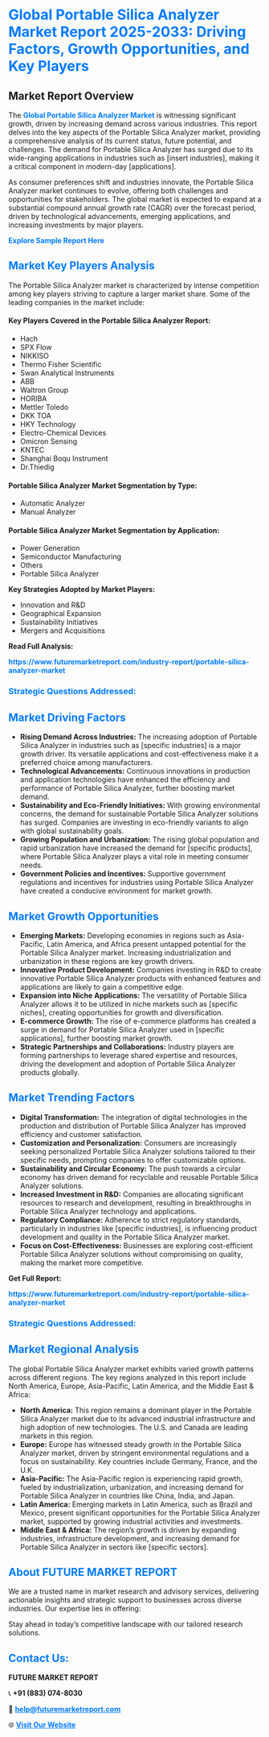 <h1 style="color: #007BFF;">Global Portable Silica Analyzer Market Report 2025-2033: Driving Factors, Growth Opportunities, and Key Players</h1>

<section id="overview">
<h2>Market Report Overview</h2>
<p>The <a href="https://www.futuremarketreport.com/industry-report/portable-silica-analyzer-market" style="color: #007BFF; text-decoration: none;"><strong>Global Portable Silica Analyzer Market</strong></a> is witnessing significant growth, driven by increasing demand across various industries. This report delves into the key aspects of the Portable Silica Analyzer market, providing a comprehensive analysis of its current status, future potential, and challenges. The demand for Portable Silica Analyzer has surged due to its wide-ranging applications in industries such as [insert industries], making it a critical component in modern-day [applications].</p>
<p>As consumer preferences shift and industries innovate, the Portable Silica Analyzer market continues to evolve, offering both challenges and opportunities for stakeholders. The global market is expected to expand at a substantial compound annual growth rate (CAGR) over the forecast period, driven by technological advancements, emerging applications, and increasing investments by major players.</p>
</section>

<section id="overview">
<p><a href="https://www.futuremarketreport.com/request-sample/reportId=128274" style="color: #007BFF; text-decoration: none;"><strong>Explore Sample Report Here</strong></a></p>
</section>

<section id="key-players">
<h2 style="color: #007BFF;">Market Key Players Analysis</h2>
<p>The Portable Silica Analyzer market is characterized by intense competition among key players striving to capture a larger market share. Some of the leading companies in the market include:</p>
<h4>Key Players Covered in the Portable Silica Analyzer Report:</h4>
<ul><li>Hach</li><li>SPX Flow</li><li>NIKKISO</li><li>Thermo Fisher Scientific</li><li>Swan Analytical Instruments</li><li>ABB</li><li>Waltron Group</li><li>HORIBA</li><li>Mettler Toledo</li><li>DKK TOA</li><li>HKY Technology</li><li>Electro-Chemical Devices</li><li>Omicron Sensing</li><li>KNTEC</li><li>Shanghai Boqu Instrument</li><li>Dr.Thiedig</li></ul>
<h4>Portable Silica Analyzer Market Segmentation by Type:</h4>
<ul><li>Automatic Analyzer</li><li>Manual Analyzer</li></ul>

<h4>Portable Silica Analyzer Market Segmentation by Application:</h4>
<ul><li>Power Generation</li><li>Semiconductor Manufacturing</li><li>Others</li><li>Portable Silica Analyzer</li></ul>
<p><strong>Key Strategies Adopted by Market Players:</strong></p>
<ul>
<li>Innovation and R&D</li>
<li>Geographical Expansion</li>
<li>Sustainability Initiatives</li>
<li>Mergers and Acquisitions</li>
</ul>
</section>

<section>
<p><strong>Read Full Analysis: </strong></p><a href="https://www.futuremarketreport.com/industry-report/portable-silica-analyzer-market" style="color: #007BFF; text-decoration: none;"><strong>https://www.futuremarketreport.com/industry-report/portable-silica-analyzer-market</strong></a>
<h3 style="color: #007BFF;">Strategic Questions Addressed:</h3>
</section>

<section id="driving-factors">
<h2 style="color: #007BFF;">Market Driving Factors</h2>
<ul>
<li><strong>Rising Demand Across Industries:</strong> The increasing adoption of Portable Silica Analyzer in industries such as [specific industries] is a major growth driver. Its versatile applications and cost-effectiveness make it a preferred choice among manufacturers.</li>
<li><strong>Technological Advancements:</strong> Continuous innovations in production and application technologies have enhanced the efficiency and performance of Portable Silica Analyzer, further boosting market demand.</li>
<li><strong>Sustainability and Eco-Friendly Initiatives:</strong> With growing environmental concerns, the demand for sustainable Portable Silica Analyzer solutions has surged. Companies are investing in eco-friendly variants to align with global sustainability goals.</li>
<li><strong>Growing Population and Urbanization:</strong> The rising global population and rapid urbanization have increased the demand for [specific products], where Portable Silica Analyzer plays a vital role in meeting consumer needs.</li>
<li><strong>Government Policies and Incentives:</strong> Supportive government regulations and incentives for industries using Portable Silica Analyzer have created a conducive environment for market growth.</li>
</ul>
</section>

<section id="growth-opportunities">
<h2 style="color: #007BFF;">Market Growth Opportunities</h2>
<ul>
<li><strong>Emerging Markets:</strong> Developing economies in regions such as Asia-Pacific, Latin America, and Africa present untapped potential for the Portable Silica Analyzer market. Increasing industrialization and urbanization in these regions are key growth drivers.</li>
<li><strong>Innovative Product Development:</strong> Companies investing in R&D to create innovative Portable Silica Analyzer products with enhanced features and applications are likely to gain a competitive edge.</li>
<li><strong>Expansion into Niche Applications:</strong> The versatility of Portable Silica Analyzer allows it to be utilized in niche markets such as [specific niches], creating opportunities for growth and diversification.</li>
<li><strong>E-commerce Growth:</strong> The rise of e-commerce platforms has created a surge in demand for Portable Silica Analyzer used in [specific applications], further boosting market growth.</li>
<li><strong>Strategic Partnerships and Collaborations:</strong> Industry players are forming partnerships to leverage shared expertise and resources, driving the development and adoption of Portable Silica Analyzer products globally.</li>
</ul>
</section>

<section id="trending-factors">
<h2 style="color: #007BFF;">Market Trending Factors</h2>
<ul>
<li><strong>Digital Transformation:</strong> The integration of digital technologies in the production and distribution of Portable Silica Analyzer has improved efficiency and customer satisfaction.</li>
<li><strong>Customization and Personalization:</strong> Consumers are increasingly seeking personalized Portable Silica Analyzer solutions tailored to their specific needs, prompting companies to offer customizable options.</li>
<li><strong>Sustainability and Circular Economy:</strong> The push towards a circular economy has driven demand for recyclable and reusable Portable Silica Analyzer solutions.</li>
<li><strong>Increased Investment in R&D:</strong> Companies are allocating significant resources to research and development, resulting in breakthroughs in Portable Silica Analyzer technology and applications.</li>
<li><strong>Regulatory Compliance:</strong> Adherence to strict regulatory standards, particularly in industries like [specific industries], is influencing product development and quality in the Portable Silica Analyzer market.</li>
<li><strong>Focus on Cost-Effectiveness:</strong> Businesses are exploring cost-efficient Portable Silica Analyzer solutions without compromising on quality, making the market more competitive.</li>
</ul>
</section>

<section>
<p><strong>Get Full Report: </strong></p><a href="https://www.futuremarketreport.com/industry-report/portable-silica-analyzer-market" style="color: #007BFF; text-decoration: none;"><strong>https://www.futuremarketreport.com/industry-report/portable-silica-analyzer-market</strong></a>
<h3 style="color: #007BFF;">Strategic Questions Addressed:</h3>
</section>


<section id="regional-analysis">
<h2 style="color: #007BFF;">Market Regional Analysis</h2>
<p>The global Portable Silica Analyzer market exhibits varied growth patterns across different regions. The key regions analyzed in this report include North America, Europe, Asia-Pacific, Latin America, and the Middle East & Africa:</p>
<ul>
<li><strong>North America:</strong> This region remains a dominant player in the Portable Silica Analyzer market due to its advanced industrial infrastructure and high adoption of new technologies. The U.S. and Canada are leading markets in this region.</li>
<li><strong>Europe:</strong> Europe has witnessed steady growth in the Portable Silica Analyzer market, driven by stringent environmental regulations and a focus on sustainability. Key countries include Germany, France, and the U.K.</li>
<li><strong>Asia-Pacific:</strong> The Asia-Pacific region is experiencing rapid growth, fueled by industrialization, urbanization, and increasing demand for Portable Silica Analyzer in countries like China, India, and Japan.</li>
<li><strong>Latin America:</strong> Emerging markets in Latin America, such as Brazil and Mexico, present significant opportunities for the Portable Silica Analyzer market, supported by growing industrial activities and investments.</li>
<li><strong>Middle East & Africa:</strong> The region’s growth is driven by expanding industries, infrastructure development, and increasing demand for Portable Silica Analyzer in sectors like [specific sectors].</li>
</ul>
</section>

<footer>
<h2 style="color: #007BFF;">About FUTURE MARKET REPORT</h2>
<p>We are a trusted name in market research and advisory services, delivering actionable insights and strategic support to businesses across diverse industries. Our expertise lies in offering:</p>

<p>Stay ahead in today’s competitive landscape with our tailored research solutions.</p>

<h2 style="color: #007BFF;">Contact Us:</h2>
<p><strong>FUTURE MARKET REPORT</strong></p>
<p>📞 <strong>+91 (883) 074-8030</strong></p>
<p>📧 <strong><a href="mailto:help@futuremarketreport.com" style="color: #007BFF;">help@futuremarketreport.com</a></strong></p>
<p>🌐 <strong><a href="https://www.futuremarketreport.com/" style="color: #007BFF;">Visit Our Website</a></strong></p>
</footer>